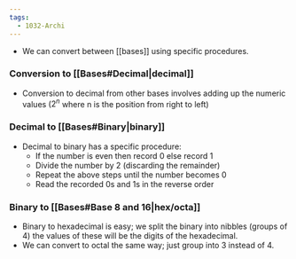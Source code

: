 ```yaml
---
tags:
  - 1032-Archi
---
```

- We can convert between [[bases]] using specific procedures.
### Conversion to [[Bases#Decimal|decimal]]
- Conversion to decimal from other bases involves adding up the numeric values ($2^n$ where n is the position from right to left)
### Decimal to [[Bases#Binary|binary]]
- Decimal to binary has a specific procedure:
	- If the number is even then record 0 else record 1  
	- Divide the number by 2 (discarding the remainder)  
	- Repeat the above steps until the number becomes 0  
	- Read the recorded 0s and 1s in the reverse order
### Binary to [[Bases#Base 8 and 16|hex/octa]]
- Binary to hexadecimal is easy; we split the binary into nibbles (groups of 4) the values of these will be the digits of the hexadecimal.
- We can convert to octal the same way; just group into 3 instead of 4.
